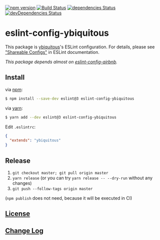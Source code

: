 [![npm version](https://badge.fury.io/js/eslint-config-ybiquitous.svg)](https://badge.fury.io/js/eslint-config-ybiquitous)
[![Build Status](https://travis-ci.org/ybiquitous/eslint-config-ybiquitous.svg?branch=master)](https://travis-ci.org/ybiquitous/eslint-config-ybiquitous)
[![dependencies Status](https://david-dm.org/ybiquitous/eslint-config-ybiquitous/status.svg)](https://david-dm.org/ybiquitous/eslint-config-ybiquitous)
[![devDependencies Status](https://david-dm.org/ybiquitous/eslint-config-ybiquitous/dev-status.svg)](https://david-dm.org/ybiquitous/eslint-config-ybiquitous?type=dev)

# eslint-config-ybiquitous

This package is [ybiquitous](https://github.com/ybiquitous)'s ESLint configuration.
For details, please see ["Shareable Configs"](http://eslint.org/docs/developer-guide/shareable-configs) in ESLint documentation.

*This package depends almost on [eslint-config-airbnb](https://www.npmjs.com/package/eslint-config-airbnb).*

## Install

via [npm](https://www.npmjs.com/):

```sh
$ npm install --save-dev eslint@3 eslint-config-ybiquitous
```

via [yarn](https://yarnpkg.com/):

```sh
$ yarn add --dev eslint@3 eslint-config-ybiquitous
```

Edit `.eslintrc`:

``` json
{
  "extends": "ybiquitous"
}
```

## Release

1. `git checkout master; git pull origin master`
2. `yarn release` (or you can try `yarn release -- --dry-run` without any changes)
3. `git push --follow-tags origin master`

(`npm publish` does not need, because it will be executed in CI)

## [License](LICENSE)

## [Change Log](CHANGELOG.md)
